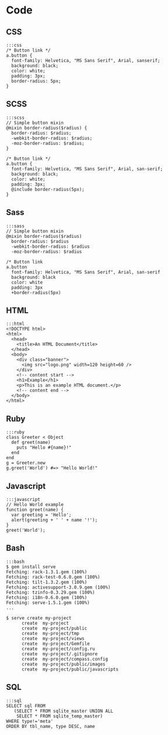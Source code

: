 # Code

## CSS

    :::css
    /* Button link */
    a.button {
      font-family: Helvetica, "MS Sans Serif", Arial, sanserif;
      background: black;
      color: white;
      padding: 3px;
      border-radius: 5px;
    }

## SCSS

    :::scss
    // Simple button mixin
    @mixin border-radius($radius) {
      border-radius: $radius;
      -webkit-border-radius: $radius;
      -moz-border-radius: $radius;
    }

    /* Button link */
    a.button {
      font-family: Helvetica, "MS Sans Serif", Arial, san-serif;
      background: black;
      color: white;
      padding: 3px;
      @include border-radius(5px);
    }

## Sass

    :::sass
    // Simple button mixin
    @mixin border-radius($radius)
      border-radius: $radius
      -webkit-border-radius: $radius
      -moz-border-radius: $radius

    /* Button link
    a.button
      font-family: Helvetica, "MS Sans Serif", Arial, san-serif
      background: black
      color: white
      padding: 3px
      +border-radius(5px)

## HTML

    :::html
    <!DOCTYPE html>
    <html>
      <head>
        <title>An HTML Document</title>
      </head>
      <body>
        <div class="banner">
          <img src="logo.png" width=120 height=60 />
        </div>
        <!-- content start -->
        <h1>Example</h1>
        <p>This is an example HTML document.</p>
        <!-- content end -->
      </body>
    </html>

## Ruby

    :::ruby
    class Greeter < Object
      def greet(name)
        puts "Hello #{name}!"
      end
    end
    g = Greeter.new
    g.greet('World') #=> "Hello World!"

## Javascript

    :::javascript
    // Hello World example
    function greet(name) {
      var greeting = 'Hello';
      alert(greeting + ' ' + name '!');
    }
    greet('World');

## Bash

    :::bash
    $ gem install serve
    Fetching: rack-1.3.1.gem (100%)
    Fetching: rack-test-0.6.0.gem (100%)
    Fetching: tilt-1.3.2.gem (100%)
    Fetching: activesupport-3.0.9.gem (100%)
    Fetching: tzinfo-0.3.29.gem (100%)
    Fetching: i18n-0.6.0.gem (100%)
    Fetching: serve-1.5.1.gem (100%)
    ...

    $ serve create my-project
          create  my-project
          create  my-project/public
          create  my-project/tmp
          create  my-project/views
          create  my-project/Gemfile
          create  my-project/config.ru
          create  my-project/.gitignore
          create  my-project/compass.config
          create  my-project/public/images
          create  my-project/public/javascripts

## SQL

    :::sql
    SELECT sql FROM 
       (SELECT * FROM sqlite_master UNION ALL
        SELECT * FROM sqlite_temp_master)
    WHERE type!='meta'
    ORDER BY tbl_name, type DESC, name
